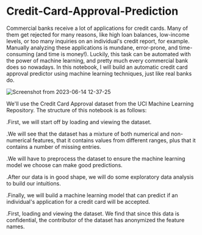 # Credit-Card-Approval-Prediction
Commercial banks receive a lot of applications for credit cards. Many of them get rejected for many reasons, like high loan balances, low-income levels, or too many inquiries on an individual's credit report, for example. Manually analyzing these applications is mundane, error-prone, and time-consuming (and time is money!). Luckily, this task can be automated with the power of machine learning, and pretty much every commercial bank does so nowadays. In this notebook, I will build an automatic credit card approval predictor using machine learning techniques, just like real banks do.

![Screenshot from 2023-06-14 12-37-25](https://github.com/devotuoma/Credit-Card-Approval-Prediction/assets/94548340/51db57aa-395a-4a34-8175-bac307c8408b)

We'll use the Credit Card Approval dataset from the UCI Machine Learning Repository. The structure of this notebook is as follows:

.First, we will start off by loading and viewing the dataset.

.We will see that the dataset has a mixture of both numerical and non-numerical features, that it contains values from different ranges, plus that it contains a number of missing entries.

.We will have to preprocess the dataset to ensure the machine learning model we choose can make good predictions.

.After our data is in good shape, we will do some exploratory data analysis to build our intuitions.

.Finally, we will build a machine learning model that can predict if an individual's application for a credit card will be accepted.

.First, loading and viewing the dataset. We find that since this data is confidential, the contributor of the dataset has anonymized the feature names.
